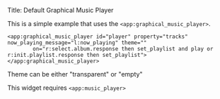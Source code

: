 Title: Default Graphical Music Player

This is a simple example that uses the `<app:graphical_music_player>`.
	
    <app:graphical_music_player id="player" property="tracks" now_playing_message="l:now_playing" theme=""
            on="r:select.album.response then set_playlist and play or r:init.playlist.response then set_playlist">
    </app:graphical_music_player>
	
Theme can be either "transparent" or "empty"

This widget requires `<app:music_player>`